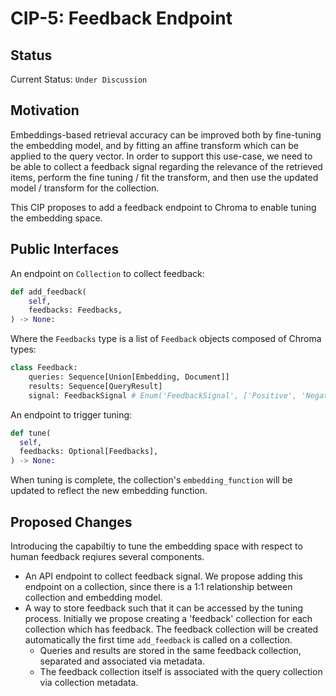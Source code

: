 # CIP-5: Feedback Endpoint

## Status

Current Status: `Under Discussion`

## **Motivation**

Embeddings-based retrieval accuracy can be improved both by fine-tuning the embedding model,
and by fitting an affine transform which can be applied to the query vector. In order to support this
use-case, we need to be able to collect a feedback signal regarding the relevance of the retrieved
items, perform the fine tuning / fit the transform, and then use the updated model / transform for the collection.

This CIP proposes to add a feedback endpoint to Chroma to enable tuning the embedding space.

## **Public Interfaces**

An endpoint on `Collection` to collect feedback:

```python
def add_feedback(
    self,
    feedbacks: Feedbacks,
) -> None:
```

Where the `Feedbacks` type is a list of `Feedback` objects composed of Chroma types:

```python
class Feedback:
    queries: Sequence[Union[Embedding, Document]]
    results: Sequence[QueryResult]
    signal: FeedbackSignal # Enum('FeedbackSignal', ['Positive', 'Negative'])
```

An endpoint to trigger tuning:

```python
def tune(
  self,
  feedbacks: Optional[Feedbacks],
) -> None:
```

When tuning is complete, the collection's `embedding_function` will be updated to reflect the new embedding function.

## **Proposed Changes**

Introducing the capabiltiy to tune the embedding space with respect to human feedback reqiures several components.

- An API endpoint to collect feedback signal. We propose adding this endpoint on a collection, since there is a 1:1 relationship between collection and embedding model.
- A way to store feedback such that it can be accessed by the tuning process. Initially we propose creating a 'feedback' collection for each collection which has feedback. The feedback collection will be created automatically the first time `add_feedback` is called on a collection.
  - Queries and results are stored in the same feedback collection, separated and associated via metadata.
  - The feedback collection itself is associated with the query collection via collection metadata.

```

```
